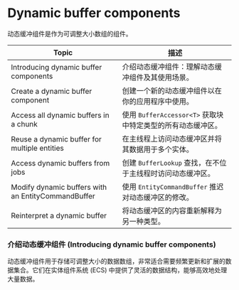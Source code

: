 # Dynamic buffer components

动态缓冲组件是作为可调整大小数组的组件。

| Topic                                              | 描述                                       |
| -------------------------------------------------- | ---------------------------------------- |
| Introducing dynamic buffer components              | 介绍动态缓冲组件：理解动态缓冲组件及其使用场景。                 |
| Create a dynamic buffer component                  | 创建一个新的动态缓冲组件以在你的应用程序中使用。                 |
| Access all dynamic buffers in a chunk              | 使用 `BufferAccessor<T>` 获取块中特定类型的所有动态缓冲区。 |
| Reuse a dynamic buffer for multiple entities       | 在主线程上访问动态缓冲区并将其数据用于多个实体。                 |
| Access dynamic buffers from jobs                   | 创建 `BufferLookup` 查找，在不位于主线程时访问动态缓冲区。    |
| Modify dynamic buffers with an EntityCommandBuffer | 使用 `EntityCommandBuffer` 推迟对动态缓冲区的修改。    |
| Reinterpret a dynamic buffer                       | 将动态缓冲区的内容重新解释为另一种类型。                     |

### 介绍动态缓冲组件 (Introducing dynamic buffer components)

动态缓冲组件用于存储可调整大小的数据数组，非常适合需要频繁更新和扩展的数据集合。它们在实体组件系统 (ECS) 中提供了灵活的数据结构，能够高效地处理大量数据。


